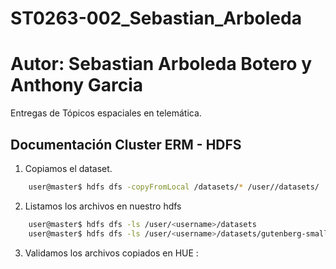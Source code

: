 # ST0263-002_Sebastian_Arboleda

# Autor: Sebastian Arboleda Botero y Anthony Garcia

Entregas de Tópicos espaciales en telemática.

## Documentación Cluster ERM - HDFS

1. Copiamos el dataset.
```bash
    user@master$ hdfs dfs -copyFromLocal /datasets/* /user//datasets/
```    
2. Listamos los archivos en nuestro hdfs
```bash
    user@master$ hdfs dfs -ls /user/<username>/datasets
    user@master$ hdfs dfs -ls /user/<username>/datasets/gutenberg-small/
```    
3. Validamos los archivos copiados en HUE :
    
